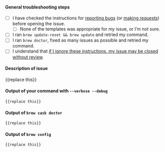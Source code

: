 #### General troubleshooting steps

- [ ] I have checked the instructions for [reporting bugs](https://github.com/caskroom/homebrew-cask#reporting-bugs) (or [making requests](https://github.com/caskroom/homebrew-cask#requests)) before opening the issue.
  - [ ] None of the templates was appropriate for my issue, or I’m not sure.
- [ ] I ran `brew update-reset && brew update` and retried my command.
- [ ] I ran `brew doctor`, fixed as many issues as possible and retried my command.
- [ ] I understand that [if I ignore these instructions, my issue may be closed without review](https://github.com/caskroom/homebrew-cask/blob/master/doc/faq/closing_issues_without_review.md).

#### Description of issue

{{replace this}}

#### Output of your command with `--verbose --debug`

```
{{replace this}}
```

#### Output of `brew cask doctor`

```
{{replace this}}
```

#### Output of `brew config`

```
{{replace this}}
```
